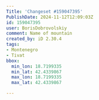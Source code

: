 ```yaml
---
Title: 'Changeset #159047395'
PublishDate: 2024-11-12T12:09:03Z
id: 159047395
user: BorisDobrovolskiy
comment: Name of mountain
created_by: iD 2.30.4
tags:
- Montenegro
- Tivat
bbox:
  min_lon: 18.7199335
  min_lat: 42.4339867
  max_lon: 18.7199335
  max_lat: 42.4339867

---
```

